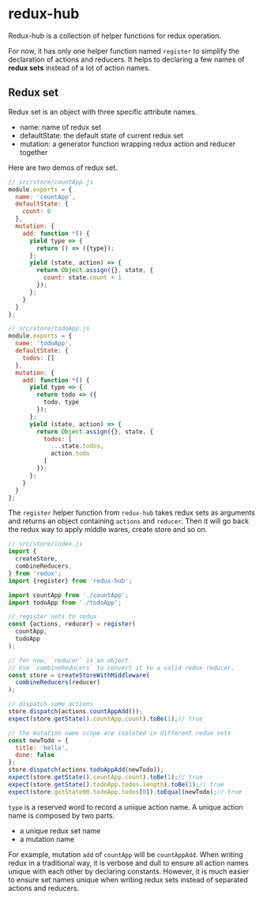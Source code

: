 # redux-hub
Redux-hub is a collection of helper functions for redux operation.

For now, it has only one helper function named `register` to simplify the declaration of actions and reducers. It helps to declaring a few names of **redux sets** instead of a lot of action names.

## Redux set
Redux set is an object with three specific attribute names.
* name: name of redux set
* defaultState: the default state of current redux set
* mutation: a generator function wrapping redux action and reducer together

Here are two demos of redux set.
```js
// src/store/countApp.js
module.exports = {
  name: 'countApp',
  defaultState: {
    count: 0
  },
  mutation: {
    add: function *() {
      yield type => {
        return () => ({type});
      };
      yield (state, action) => {
        return Object.assign({}, state, {
          count: state.count + 1
        });
      };
    }
  }
};

// src/store/todoApp.js
module.exports = {
  name: 'todoApp',
  defaultState: {
    todos: []
  },
  mutation: {
    add: function *() {
      yield type => {
        return todo => ({
          todo, type
        });
      };
      yield (state, action) => {
        return Object.assign({}, state, {
          todos: [
            ...state.todos,
            action.todo
          ]
        });
      };
    }
  }
};
```
The `register` helper function from `redux-hub` takes redux sets as arguments and returns an object containing `actions` and `reducer`. Then it will go back the redux way to apply middle wares, create store and so on.

```js
// src/store/index.js
import {
  createStore,
  combineReducers,
} from 'redux';
import {register} from 'redux-hub';

import countApp from './countApp';
import todoApp from './todoApp';

// register sets to redux
const {actions, reducer} = register(
  countApp,
  todoApp
);

// for now, `reducer` is an object.
// Use `combineReducers` to convert it to a valid redux reducer.
const store = createStoreWithMiddleware(
  combineReducers(reducer)
);

// dispatch some actions
store.dispatch(actions.countAppAdd());
expect(store.getState().countApp.count).toBe(1);// true

// the mutation name scope are isolated in different redux sets
const newTodo = {
  title: 'hello',
  done: false
};
store.dispatch(actions.todoAppAdd(newTodo));
expect(store.getState().countApp.count).toBe(1);// true
expect(store.getState().todoApp.todos.length).toBe(1);// true
expect(store.getState90.todoApp.todos[0]).toEqual(newTodo);// true
```
`type` is a reserved word to record a unique action name.
A unique action name is composed by two parts.
* a unique redux set name
* a mutation name

For example, mutation `add` of `countApp` will be `countAppAdd`.
When writing redux in a traditional way, it is verbose and dull to ensure all action names unique with each other by declaring constants. However, it is much easier to ensure set names unique when writing redux sets instead of separated actions and reducers.
